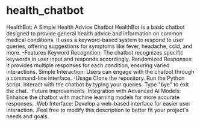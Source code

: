 # health_chatbot
HealthBot: A Simple Health Advice Chatbot
HealthBot is a basic chatbot designed to provide general health advice and information on common medical conditions. It uses a keyword-based system to respond to user queries, offering suggestions for symptoms like fever, headache, cold, and more.
-Features
Keyword Recognition: The chatbot recognizes specific keywords in user input and responds accordingly.
Randomized Responses: It provides multiple responses for each condition, ensuring varied interactions.
Simple Interaction: Users can engage with the chatbot through a command-line interface.
-Usage
Clone the repository.
Run the Python script.
Interact with the chatbot by typing your queries.
Type "bye" to exit the chat.
-Future Improvements
.Integration with Advanced AI Models: Enhance the chatbot with machine learning models for more accurate responses.
.Web Interface: Develop a web-based interface for easier user interaction.
.Feel free to modify this description to better fit your project's needs and goals.

